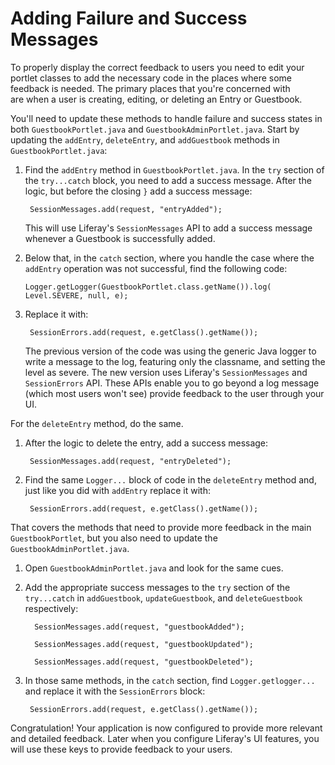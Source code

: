 # Adding Failure and Success Messages  

To properly display the correct feedback to users you need to 
edit your portlet classes to add the necessary code in the places where 
some feedback is needed. The primary places that you're concerned with  
are when a user is creating, editing, or deleting an Entry or Guestbook.

You'll need to update these methods to handle failure and success states in both `GuestbookPortlet.java` and `GuestbookAdminPortlet.java`. Start by updating the `addEntry`, `deleteEntry`, and `addGuestbook` methods in `GuestbookPortlet.java`:

1. Find the `addEntry` method in `GuestbookPortlet.java`.
    In the `try` section of the `try...catch` block, you need to add a success 
    message. After the logic, but before the closing `}` add a success message:
    
        SessionMessages.add(request, "entryAdded");

    This will use Liferay's `SessionMessages` API to add a success message
    whenever a Guestbook is successfully added.

2.  Below that, in the `catch` section, where you handle the case where the
    `addEntry` operation was not successful, find the following code:
    
        Logger.getLogger(GuestbookPortlet.class.getName()).log(
        Level.SEVERE, null, e);

2. Replace it with:
    
		SessionErrors.add(request, e.getClass().getName());

    The previous version of the code was using the generic Java logger to write 
    a message to the log, featuring only the classname, and setting the level 
    as severe. The new version uses Liferay's `SessionMessages` and 
    `SessionErrors` API. These APIs enable you to go beyond a log message 
    (which most users won't see) provide feedback to the user 
    through your UI.
    
For the `deleteEntry` method, do the same.

1. After the logic to delete the entry, add a success message:

        SessionMessages.add(request, "entryDeleted");

2. Find the same `Logger...` block of code in the `deleteEntry` method and, just like you did with `addEntry` replace it with:

		SessionErrors.add(request, e.getClass().getName());

That covers the methods that need to provide more feedback in the main 
`GuestbookPortlet`, but you also need to update the 
`GuestbookAdminPortlet.java`.

1. Open `GuestbookAdminPortlet.java` and look for the same cues.

2. Add the appropriate success messages to the `try` section of the `try...catch` in `addGuestbook`, `updateGuestbook`, 
    and `deleteGuestbook` respectively:
 
         SessionMessages.add(request, "guestbookAdded");
         
         SessionMessages.add(request, "guestbookUpdated");
         
         SessionMessages.add(request, "guestbookDeleted");

3. In those same methods, in the `catch` section, find `Logger.getlogger...` and
    replace it with the `SessionErrors` block:

		SessionErrors.add(request, e.getClass().getName());

Congratulation! Your application is now configured to provide more relevant and 
detailed feedback. Later when you configure Liferay's UI features, you will use these keys to provide feedback to your users. 

